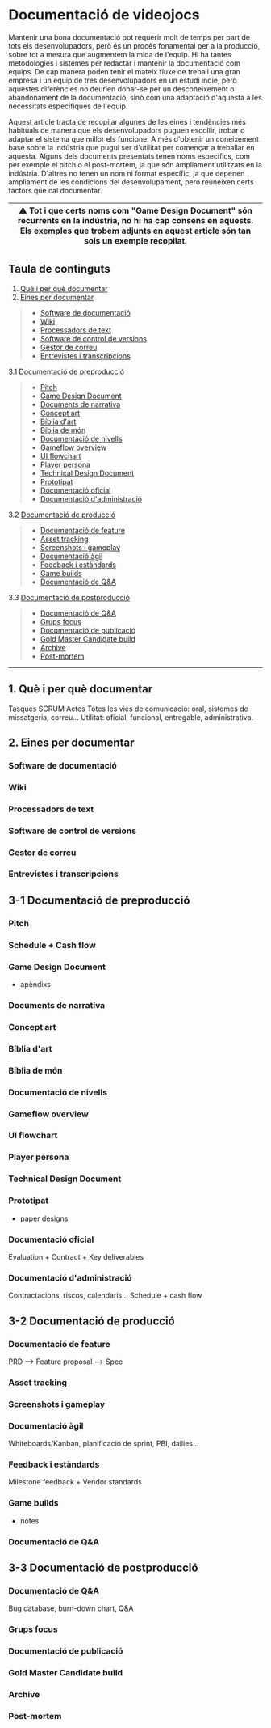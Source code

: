 
# Documentació de videojocs 
Mantenir una bona documentació pot requerir molt de temps per part de tots els desenvolupadors, però és un procés fonamental per a la producció, sobre tot a mesura que augmentem la mida de l'equip. Hi ha tantes metodologies i sistemes per redactar i mantenir la documentació com equips. De cap manera poden tenir el mateix fluxe de treball una gran empresa i un equip de tres desenvolupadors en un estudi indie, però aquestes diferències no deurien donar-se per un desconeixement o abandonament de la documentació, sinò com una adaptació d'aquesta a les necessitats específiques de l'equip. 

Aquest article tracta de recopilar algunes de les eines i tendències més habituals de manera que els desenvolupadors puguen escollir, trobar o adaptar el sistema que millor els funcione. A més d'obtenir un coneixement base sobre la indústria que pugui ser d'utilitat per començar a treballar en aquesta. Alguns dels documents presentats tenen noms específics, com per exemple el pitch o el post-mortem, ja que són àmpliament utilitzats en la indústria. D'altres no tenen un nom ni format específic, ja que depenen àmpliament de les condicions del desenvolupament, pero reuneixen certs factors que cal documentar.

| :warning: Tot i que certs noms com "Game Design Document" són recurrents en la indústria, no hi ha cap consens en aquests. Els exemples que trobem adjunts en aquest article són tan sols un exemple recopilat.</strong>   |
| --- |

## Taula de continguts
1. [Què i per què documentar](#què-i-per-què-documentar)
2. [Eines per documentar](#2-eines-per-documentar)
> - [Software de documentació](#software-de-documentació)
> - [Wiki](#wiki)
> - [Processadors de text](#processadors-de-text)
> - [Software de control de versions](#software-de-control-de-versions)
> - [Gestor de correu](#gestor-de-correu)
> - [Entrevistes i transcripcions](#entrevistes-i-transcripcions)

3.1 [Documentació de preproducció](#3-1-documentació-de-preproducció)
> - [Pitch](#pitch)
> - [Game Design Document](#game-design-document)
> - [Documents de narrativa](#documents-de-narrativa)
> - [Concept art](#concept-art)
> - [Bíblia d'art](#bíblia-d'art)
> - [Bíblia de món](#bíblia-de-món)
> - [Documentació de nivells](#documentació-de-nivells)
> - [Gameflow overview](#gameflow-overview)
> - [UI flowchart](#ui-flowchart)
> - [Player persona](#player-persona)
> - [Technical Design Document](#technical-design-document)
> - [Prototipat](#prototipat)
> - [Documentació oficial](#documentació-oficial)
> - [Documentació d'administració](documentació-d'administració)

3.2 [Documentació de producció](#3-2-documentació-de-producció)
> - [Documentació de feature](#documentació-de-feature)
> - [Asset tracking](#asset-tracking)
> - [Screenshots i gameplay](#screenshots-i-gameplay)
> - [Documentació àgil](#documentació-àgil)
> - [Feedback i estàndards](#feedback-i-estàndards)
> - [Game builds](#game-builds)
> - [Documentació de Q&A](#documentació-de-q&a)

3.3 [Documentació de postproducció](#3-3-documentació-de-postproducció)
> - [Documentació de Q&A](#documentació-de-q&a)
> - [Grups focus](grups-focus)
> - [Documentació de publicació](#documentació-de-publicació)
> - [Gold Master Candidate build](#gold-master-candidate-build)
> - [Archive](#archive)
> - [Post-mortem](#post-mortem)

---

## 1. Què i per què documentar
Tasques
SCRUM
Actes
Totes les vies de comunicació: oral, sistemes de missatgeria, correu... 
Utilitat: oficial, funcional, entregable, administrativa. 

## 2. Eines per documentar
### Software de documentació
### Wiki
### Processadors de text
### Software de control de versions
### Gestor de correu
### Entrevistes i transcripcions

## 3-1 Documentació de preproducció
### Pitch
### Schedule + Cash flow
### Game Design Document
+ apèndixs
### Documents de narrativa
### Concept art
### Bíblia d'art
### Bíblia de món
### Documentació de nivells
### Gameflow overview
### UI flowchart
### Player persona
### Technical Design Document
### Prototipat
+ paper designs
### Documentació oficial
Evaluation + Contract + Key deliverables
### Documentació d'administració
Contractacions, riscos, calendaris... 
Schedule + cash flow

## 3-2 Documentació de producció
### Documentació de feature
PRD --> Feature proposal --> Spec
### Asset tracking
### Screenshots i gameplay
### Documentació àgil
  Whiteboards/Kanban, planificació de sprint, PBI, dailies... 
### Feedback i estàndards
Milestone feedback + Vendor standards
### Game builds
+ notes
### Documentació de Q&A

## 3-3 Documentació de postproducció
### Documentació de Q&A
Bug database, burn-down chart, Q&A
### Grups focus
### Documentació de publicació
### Gold Master Candidate build
### Archive
### Post-mortem

